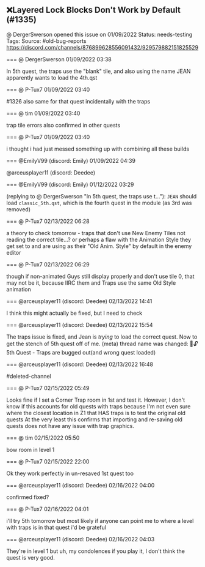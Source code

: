 ## ❌Layered Lock Blocks Don't Work by Default (#1335)
@ DergerSwerson opened this issue on 01/09/2022
Status: needs-testing
Tags: 
Source: #old-bug-reports https://discord.com/channels/876899628556091432/929579882151825529


=== @ DergerSwerson 01/09/2022 03:38

In 5th quest, the traps use the "blank" tile, and also using the name JEAN apparently wants to load the 4th.qst

=== @ P-Tux7 01/09/2022 03:40

#1326
also same for that quest incidentally
with the traps

=== @ tim 01/09/2022 03:40

trap tile errors also confirmed in other quests

=== @ P-Tux7 01/09/2022 03:40

i thought i had just messed something up with combining all these builds

=== @EmilyV99 (discord: Emily) 01/09/2022 04:39

@arceusplayer11 (discord: Deedee)

=== @EmilyV99 (discord: Emily) 01/12/2022 03:29

(replying to @ DergerSwerson "In 5th quest, the traps use t…"): `JEAN` should load `classic_5th.qst`, which is the fourth quest in the module (as 3rd was removed)

=== @ P-Tux7 02/13/2022 06:28

a theory to check tomorrow - traps that don't use New Enemy Tiles not reading the correct tile...?
or perhaps a flaw with the Animation Style they get set to and are using as their "Old Anim. Style" by default in the enemy editor

=== @ P-Tux7 02/13/2022 06:29

though if non-animated Guys still display properly and don't use tile 0, that may not be it, because IIRC them and Traps use the same Old Style animation

=== @arceusplayer11 (discord: Deedee) 02/13/2022 14:41

I think this might actually be fixed, but I need to check

=== @arceusplayer11 (discord: Deedee) 02/13/2022 15:54

The traps issue is fixed, and Jean is *trying* to load the correct quest.
Now to get the stench of 5th quest off of me.
(meta) thread name was changed: 💊🔓5th Quest - Traps are bugged out(and wrong quest loaded)

=== @arceusplayer11 (discord: Deedee) 02/13/2022 16:48

#deleted-channel

=== @ P-Tux7 02/15/2022 05:49

Looks fine if I set a Corner Trap room in 1st and test it. However, I don't know if this accounts for old quests with traps because I'm not even sure where the closest location in Z1 that HAS traps is to test the original old quests
At the very least this confirms that importing and re-saving old quests does not have any issue with trap graphics.

=== @ tim 02/15/2022 05:50

bow room in level 1

=== @ P-Tux7 02/15/2022 22:00

Ok they work perfectly in un-resaved 1st quest too

=== @arceusplayer11 (discord: Deedee) 02/16/2022 04:00

confirmed fixed?

=== @ P-Tux7 02/16/2022 04:01

i'll try 5th tomorrow but most likely
if anyone can point me to where a level with traps is in that quest i'd be grateful

=== @arceusplayer11 (discord: Deedee) 02/16/2022 04:03

They're in level 1
but uh, my condolences if you play it, I don't think the quest is very good.
